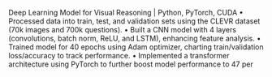 Deep Learning Model for Visual Reasoning | Python, PyTorch, CUDA 
• Processed data into train, test, and validation sets using the CLEVR dataset (70k images and 700k questions).
• Built a CNN model with 4 layers (convolutions, batch norm, ReLU, and LSTM), enhancing feature analysis.
• Trained model for 40 epochs using Adam optimizer, charting train/validation loss/accuracy to track performance.
• Implemented a transformer architecture using PyTorch to further boost model performance to 47 per
